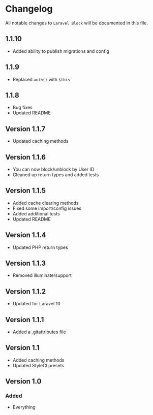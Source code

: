 # Changelog

All notable changes to `Laravel Block` will be documented in this file.

## 1.1.10

- Added ability to publish migrations and config

## 1.1.9

- Replaced `auth()` with `$this`

## 1.1.8

- Bug fixes
- Updated README

## Version 1.1.7

- Updated caching methods

## Version 1.1.6

- You can now block/unblock by User ID
- Cleaned up return types and added tests

## Version 1.1.5

- Added cache clearing methods
- Fixed some import/config issues
- Added additional tests
- Updated README

## Version 1.1.4

- Updated PHP return types

## Version 1.1.3

- Removed illuminate/support

## Version 1.1.2

- Updated for Laravel 10

## Version 1.1.1

- Added a .gitattributes file

## Version 1.1

- Added caching methods
- Updated StyleCI presets

## Version 1.0

### Added

- Everything
